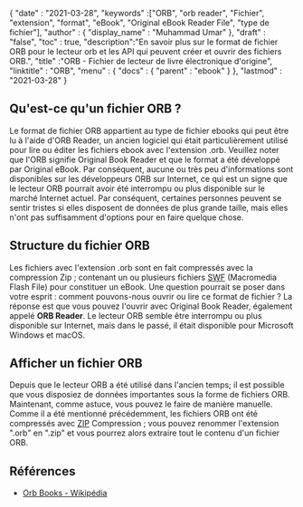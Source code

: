 {
  "date" : "2021-03-28",
  "keywords" :["ORB", "orb reader", "Fichier", "extension", "format", "eBook", "Original eBook Reader File", "type de fichier"],
  "author" : {
    "display_name" : "Muhammad Umar"
},
  "draft" : "false",
  "toc" : true,
  "description":"En savoir plus sur le format de fichier ORB pour le lecteur orb et les API qui peuvent créer et ouvrir des fichiers ORB.",
  "title" :"ORB - Fichier de lecteur de livre électronique d'origine",
  "linktitle" : "ORB",
  "menu" : {
    "docs" : {
      "parent" : "ebook"
}
},
  "lastmod" : "2021-03-28"
}

## Qu'est-ce qu'un fichier ORB ? ##

Le format de fichier ORB appartient au type de fichier ebooks qui peut être lu à l'aide d'ORB Reader, un ancien logiciel qui était particulièrement utilisé pour lire ou éditer les fichiers ebook avec l'extension .orb. Veuillez noter que l'ORB signifie Original Book Reader et que le format a été développé par Original eBook. Par conséquent, aucune ou très peu d'informations sont disponibles sur les développeurs ORB sur Internet, ce qui est un signe que le lecteur ORB pourrait avoir été interrompu ou plus disponible sur le marché Internet actuel. Par conséquent, certaines personnes peuvent se sentir tristes si elles disposent de données de plus grande taille, mais elles n'ont pas suffisamment d'options pour en faire quelque chose.

## Structure du fichier ORB ##

Les fichiers avec l'extension .orb sont en fait compressés avec la compression Zip ; contenant un ou plusieurs fichiers [SWF](/fr/page-description-language/swf/) (Macromedia Flash File) pour constituer un eBook. Une question pourrait se poser dans votre esprit : comment pouvons-nous ouvrir ou lire ce format de fichier ? La réponse est que vous pouvez l'ouvrir avec Original Book Reader, également appelé **ORB Reader**. Le lecteur ORB semble être interrompu ou plus disponible sur Internet, mais dans le passé, il était disponible pour Microsoft Windows et macOS.

## Afficher un fichier ORB ##

Depuis que le lecteur ORB a été utilisé dans l'ancien temps; il est possible que vous disposiez de données importantes sous la forme de fichiers ORB. Maintenant, comme astuce, vous pouvez le faire de manière manuelle. Comme il a été mentionné précédemment, les fichiers ORB ont été compressés avec [ZIP](/fr/compression/zip/) Compression ; vous pouvez renommer l'extension ".orb" en ".zip" et vous pourrez alors extraire tout le contenu d'un fichier ORB.


## Références

* [Orb Books - Wikipédia](https://en.wikipedia.org/wiki/Orb_Books)


